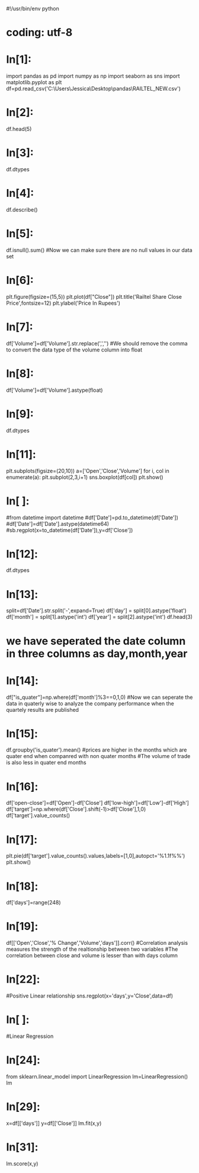 
#!/usr/bin/env python
# coding: utf-8

# In[1]:


import pandas as pd
import numpy as np
import seaborn as sns
import matplotlib.pyplot as plt
df=pd.read_csv('C:\\Users\\Jessica\\Desktop\\pandas\\RAILTEL_NEW.csv')


# In[2]:


df.head(5)


# In[3]:


df.dtypes


# In[4]:


df.describe()


# In[5]:


df.isnull().sum()
#Now we can make sure there are no null values in our data set


# In[6]:


plt.figure(figsize=(15,5))
plt.plot(df["Close"])
plt.title('Railtel Share Close Price',fontsize=12)
plt.ylabel('Price In Rupees')
    


# In[7]:


df['Volume']=df['Volume'].str.replace(',','')
#We should remove the comma to convert the data type of the volume column into float


# In[8]:


df['Volume']=df['Volume'].astype(float)


# In[9]:


df.dtypes


# In[11]:


plt.subplots(figsize=(20,10))
a=['Open','Close','Volume']
for i, col in enumerate(a):
 plt.subplot(2,3,i+1)
 sns.boxplot(df[col])
plt.show()


# In[ ]:


#from datetime import datetime
#df['Date']=pd.to_datetime(df['Date'])
#df['Date']=df['Date'].astype(datetime64)
#sb.regplot(x=to_datetime(df['Date']),y=df['Close'])


# In[12]:


df.dtypes


# In[13]:


split=df['Date'].str.split('-',expand=True)
df['day'] = split[0].astype('float')
df['month'] = split[1].astype('int')
df['year'] = split[2].astype('int')
df.head(3)
# we have seperated the date column in three columns as day,month,year


# In[14]:


df["is_quater"]=np.where(df['month']%3==0,1,0)
#Now we can seperate the data in quaterly wise to analyze the company performance when the quartely results are published


# In[15]:


df.groupby('is_quater').mean()
#prices are higher in the months which are quater end when companred with non quater months
#The volume of trade is also less in quater end months


# In[16]:


df['open-close']=df['Open']-df['Close']
df['low-high']=df['Low']-df['High']
df['target']=np.where(df['Close'].shift(-1)>df['Close'],1,0)
df['target'].value_counts()


# In[17]:


plt.pie(df['target'].value_counts().values,labels=[1,0],autopct='%1.1f%%')
plt.show()


# In[18]:


df['days']=range(248)


# In[19]:


df[['Open','Close','% Change','Volume','days']].corr()
#Correlation analysis measures the strength of the realtionship between two variables
#The correlation between close and volume is lesser than with days column


# In[22]:


#Positive Linear relationship 
sns.regplot(x='days',y='Close',data=df)


# In[ ]:


#Linear Regression


# In[24]:


from sklearn.linear_model import LinearRegression
lm=LinearRegression()
lm


# In[29]:


x=df[['days']]
y=df[['Close']]
lm.fit(x,y)


# In[31]:


lm.score(x,y)
